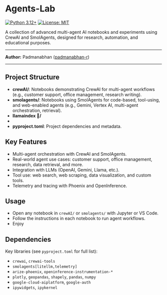# Agents-Lab

[![Python 3.12+](https://img.shields.io/badge/python-3.12%2B-blue.svg)](https://www.python.org/downloads/release/python-3120/) [![License: MIT](https://img.shields.io/badge/License-MIT-yellow.svg)](https://opensource.org/licenses/MIT)

A collection of advanced multi-agent AI notebooks and experiments using CrewAI and SmolAgents, designed for research, automation, and educational purposes.

---

**Author:** Padmanabhan  ([padmanabhan-r](https://github.com/padmanabhan-r))

---

## Project Structure

- **crewAI/**: Notebooks demonstrating CrewAI for multi-agent workflows (e.g., customer support, office management, research writing).
- **smolagents/**: Notebooks using SmolAgents for code-based, tool-using, and web-enabled agents (e.g., Gemini, Vertex AI, multi-agent orchestration, retrieval).
- **llamaindex 🦙/**
- 
- **pyproject.toml**: Project dependencies and metadata.

## Key Features

- Multi-agent orchestration with CrewAI and SmolAgents.
- Real-world agent use cases: customer support, office management, research, data retrieval, and more.
- Integration with LLMs (OpenAI, Gemini, Llama, etc.).
- Tool use: web search, web scraping, data visualization, and custom tools.
- Telemetry and tracing with Phoenix and OpenInference.


## Usage

- Open any notebook in `crewAI/` or `smolagents/` with Jupyter or VS Code.
- Follow the instructions in each notebook to run agent workflows.
- Enjoy

## Dependencies

Key libraries (see `pyproject.toml` for full list):

- `crewai`, `crewai-tools`
- `smolagents[litellm,telemetry]`
- `arize-phoenix`, `openinference-instrumentation-*`
- `plotly`, `geopandas`, `shapely`, `pandas`, `numpy`
- `google-cloud-aiplatform`, `google-auth`
- `ipywidgets`, `ipykernel`
